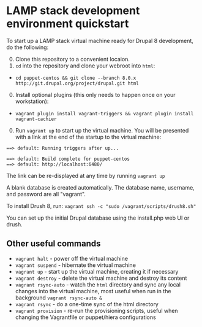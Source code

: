 # LAMP stack development environment quickstart

To start up a LAMP stack virtual machine ready for Drupal 8 development, do the following:

0. Clone this repository to a convenient locaion.
0. ```cd``` into the repository and clone your webroot into ```html```:
  * ```cd puppet-centos && git clone --branch 8.0.x http://git.drupal.org/project/drupal.git html```
0. Install optional plugins (this only needs to happen once on your workstation): 
  * ```vagrant plugin install vagrant-triggers && vagrant plugin install vagrant-cachier```
0. Run ```vagrant up``` to start up the virtual machine.  You will be presented with a link at the end of the startup to the virtual machine: 
```
==> default: Running triggers after up...

==> default: Build complete for puppet-centos
==> default: http://localhost:6480/
```

The link can be re-displayed at any time by running ```vagrant up```

A blank database is created automatically.  The database name, username, and password are all "vagrant".

To install Drush 8, run:  ```vagrant ssh -c "sudo /vagrant/scripts/drush8.sh"```

You can set up the initial Drupal database using the install.php web UI or drush.

## Other useful commands
* ```vagrant halt``` - power off the virtual machine
* ```vagrant suspend``` - hibernate the virtual machine
* ```vagrant up``` - start up the virtual machine, creating it if necessary
* ```vagrant destroy``` - delete the virtual machine and destroy its content
* ```vagrant rsync-auto``` - watch the ```html``` directory and sync any local changes into the virtual machine, most useful when run in the background ```vagrant rsync-auto &```
* ```vagrant rsync``` - do a one-time sync of the html directory
* ```vagrant provision``` - re-run the provisioning scripts, useful when changing the Vagrantfile or puppet/hiera configurations


